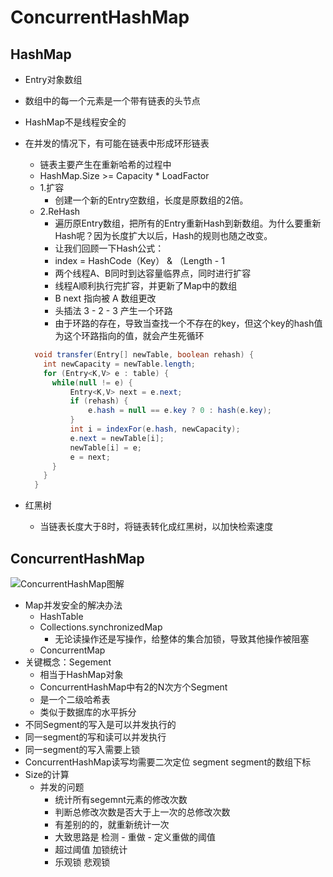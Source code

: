 # ConcurrentHashMap

## HashMap

- Entry对象数组
- 数组中的每一个元素是一个带有链表的头节点
- HashMap不是线程安全的
- 在并发的情况下，有可能在链表中形成环形链表
  - 链表主要产生在重新哈希的过程中
  - HashMap.Size   >=  Capacity * LoadFactor
  - 1.扩容
    - 创建一个新的Entry空数组，长度是原数组的2倍。
  - 2.ReHash
    - 遍历原Entry数组，把所有的Entry重新Hash到新数组。为什么要重新Hash呢？因为长度扩大以后，Hash的规则也随之改变。
    - 让我们回顾一下Hash公式：
    - index =  HashCode（Key） &  （Length - 1
    - 两个线程A、B同时到达容量临界点，同时进行扩容
    - 线程A顺利执行完扩容，并更新了Map中的数组
    - B next 指向被 A 数组更改
    - 头插法 3 - 2 - 3 产生一个环路
    - 由于环路的存在，导致当查找一个不存在的key，但这个key的hash值为这个环路指向的值，就会产生死循环
  
  ```java
    void transfer(Entry[] newTable, boolean rehash) {
      int newCapacity = newTable.length;
      for (Entry<K,V> e : table) {
        while(null != e) {
            Entry<K,V> next = e.next;
            if (rehash) {
                e.hash = null == e.key ? 0 : hash(e.key);
            }
            int i = indexFor(e.hash, newCapacity);
            e.next = newTable[i];
            newTable[i] = e;
            e = next;
        }
      }
    }
    ```
- 红黑树
  - 当链表长度大于8时，将链表转化成红黑树，以加快检索速度


## ConcurrentHashMap

![ConcurrentHashMap图解](/images/notes/concurrentHashMap.png "ConcurrentHashMap图解")

- Map并发安全的解决办法
  - HashTable
  - Collections.synchronizedMap
    - 无论读操作还是写操作，给整体的集合加锁，导致其他操作被阻塞
  - ConcurrentMap
- 关键概念：Segement
  - 相当于HashMap对象
  - ConcurrentHashMap中有2的N次方个Segment
  - 是一个二级哈希表
  - 类似于数据库的水平拆分
- 不同Segment的写入是可以并发执行的
- 同一segment的写和读可以并发执行
- 同一segment的写入需要上锁
- ConcurrentHashMap读写均需要二次定位 segment segment的数组下标
- Size的计算
  - 并发的问题
    - 统计所有segemnt元素的修改次数
    - 判断总修改次数是否大于上一次的总修改次数
    - 有差别的的，就重新统计一次
    - 大致思路是 检测 - 重做 - 定义重做的阈值
    - 超过阈值 加锁统计
    - 乐观锁 悲观锁